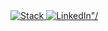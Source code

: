 <div>
  <a href="https://stackoverflow.com/users/story/2570538">
    <img src="https://img.shields.io/badge/Stack_Overflow-FE7A16?logo=stack-overflow&logoColor=white&style=plastic" alt=Stack Overflow"/>
  </a>
  <a href="https://www.linkedin.com/in/drewberes/">
    <img src="https://img.shields.io/badge/LinkedIn-0077B5?logo=linkedin&style=plastic" alt=LinkedIn"/>
  </a>
</div>
